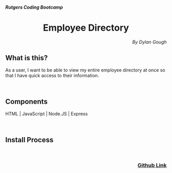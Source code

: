 <h5>Rutgers Coding Bootcamp</h5>
<h1 align="center">Employee Directory</h1>

<p align="right" style="font-style: italic;">By Dylan Gough</p>

<h2>What is this?</h2>

As a user, I want to be able to view my entire employee directory at once so that I have quick access to their information.

<br>


<h2>Components</h2>

HTML | JavaScript | Node.JS | Express

<br>

<h2>Install Process</h2>


<br>


<h3 align="right"><a href="https://github.com/dylangough/Employee-Directory">Github Link</a></h3>